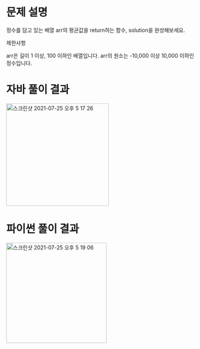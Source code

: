 # 문제 설명
정수를 담고 있는 배열 arr의 평균값을 return하는 함수, solution을 완성해보세요.




제한사항


arr은 길이 1 이상, 100 이하인 배열입니다.
arr의 원소는 -10,000 이상 10,000 이하인 정수입니다.

# 자바 풀이 결과
<img width="273" alt="스크린샷 2021-07-25 오후 5 17 26" src="https://user-images.githubusercontent.com/42399580/126892582-f7f31c3c-9b49-4393-83e2-f6b11632ce16.png">

# 파이썬 풀이 결과
<img width="267" alt="스크린샷 2021-07-25 오후 5 19 06" src="https://user-images.githubusercontent.com/42399580/126892585-8e5bce37-f18a-4650-ab3a-24824ed155cc.png">
